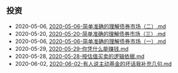 ## 投资
* 2020-05-06, [2020-05-06-简单准确的理解债券市场（二）.md](../posts/2020-05-06-简单准确的理解债券市场（二）.md)
* 2020-05-20, [2020-05-20-简单准确的理解债券市场（三）.md](../posts/2020-05-20-简单准确的理解债券市场（三）.md)
* 2020-05-06, [2020-05-06-简单准确的理解债券市场（一）.md](../posts/2020-05-06-简单准确的理解债券市场（一）.md)
* 2020-05-29, [2020-05-29-你凭什么能赚钱.md](../posts/2020-05-29-你凭什么能赚钱.md)
* 2020-05-28, [2020-05-28-按估值买卖的逻辑依据.md](../posts/2020-05-28-按估值买卖的逻辑依据.md)
* 2020-06-02, [2020-06-02-有人说主动基金的坏话我补充几句.md](../posts/2020-06-02-有人说主动基金的坏话我补充几句.md)